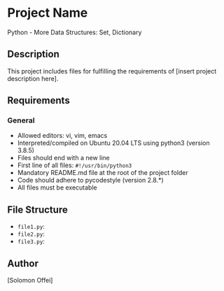 # Project Name
Python - More Data Structures: Set, Dictionary
## Description
This project includes files for fulfilling the requirements of [insert project description here].

## Requirements

### General
- Allowed editors: vi, vim, emacs
- Interpreted/compiled on Ubuntu 20.04 LTS using python3 (version 3.8.5)
- Files should end with a new line
- First line of all files: `#!/usr/bin/python3`
- Mandatory README.md file at the root of the project folder
- Code should adhere to pycodestyle (version 2.8.*)
- All files must be executable

## File Structure
- `file1.py`: 
- `file2.py`: 
- `file3.py`: 

## Author
[Solomon Offei]
